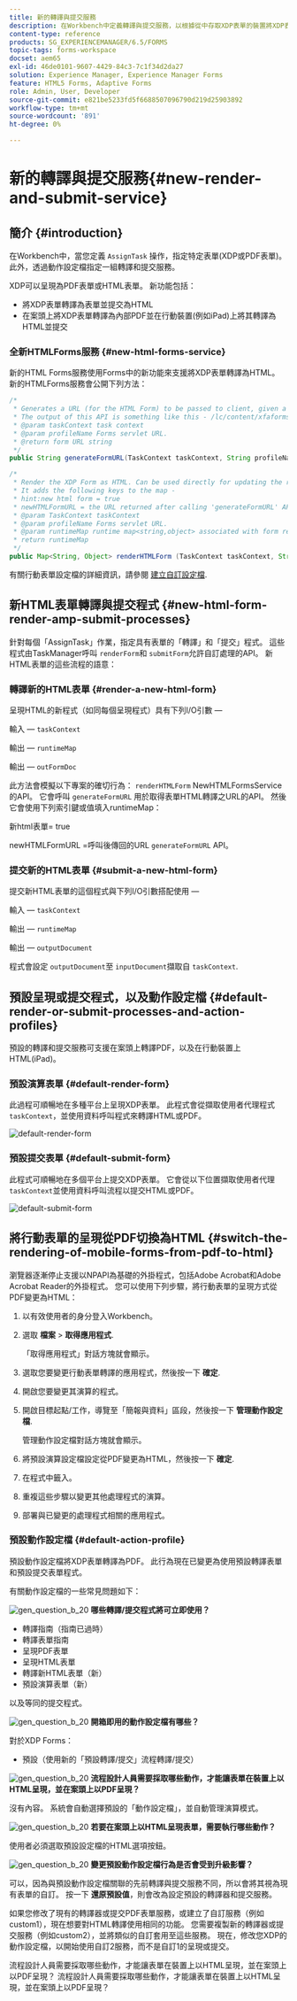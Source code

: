 ```yaml
---
title: 新的轉譯與提交服務
description: 在Workbench中定義轉譯與提交服務，以根據從中存取XDP表單的裝置將XDP表單轉譯為HTML或PDF。
content-type: reference
products: SG_EXPERIENCEMANAGER/6.5/FORMS
topic-tags: forms-workspace
docset: aem65
exl-id: 46de0101-9607-4429-84c3-7c1f34d2da27
solution: Experience Manager, Experience Manager Forms
feature: HTML5 Forms, Adaptive Forms
role: Admin, User, Developer
source-git-commit: e821be5233fd5f6688507096790d219d25903892
workflow-type: tm+mt
source-wordcount: '891'
ht-degree: 0%

---
```


# 新的轉譯與提交服務{#new-render-and-submit-service}

## 簡介 {#introduction}

在Workbench中，當您定義 `AssignTask` 操作，指定特定表單(XDP或PDF表單)。 此外，透過動作設定檔指定一組轉譯和提交服務。

XDP可以呈現為PDF表單或HTML表單。 新功能包括：

* 將XDP表單轉譯為表單並提交為HTML
* 在案頭上將XDP表單轉譯為內部PDF並在行動裝置(例如iPad)上將其轉譯為HTML並提交

### 全新HTMLForms服務 {#new-html-forms-service}

新的HTML Forms服務使用Forms中的新功能來支援將XDP表單轉譯為HTML。 新的HTMLForms服務會公開下列方法：

```java
/*
 * Generates a URL (for the HTML Form) to be passed to client, given a TaskContext.
 * The output of this API is something like this - /lc/content/xfaforms/profiles/default.ws.html?ContentRoot=repository://Applications/MyApplication/MyFolder&template=MyForm.xdp
 * @param taskContext task context
 * @param profileName Forms servlet URL.
 * @return form URL string
 */
public String generateFormURL(TaskContext taskContext, String profileName);

/*
 * Render the XDP Form as HTML. Can be used directly for updating the runtimeMap in render.
 * It adds the following keys to the map -
 * hint:new html form = true
 * newHTMLFormURL = the URL returned after calling 'generateFormURL' API.
 * @param TaskContext taskContext
 * @param profileName Forms servlet URL.
 * @param runtimeMap runtime map<string,object> associated with form rendering.
 * return runtimeMap
 */
public Map<String, Object> renderHTMLForm (TaskContext taskContext, String profileName, Map<String,Object> runtimeMap);
```

有關行動表單設定檔的詳細資訊，請參閱 [建立自訂設定檔](/help/forms/using/custom-profile.md).

## 新HTML表單轉譯與提交程式 {#new-html-form-render-amp-submit-processes}

針對每個「AssignTask」作業，指定具有表單的「轉譯」和「提交」程式。 這些程式由TaskManager呼叫 `renderForm`和 `submitForm`允許自訂處理的API。 新HTML表單的這些流程的語意：

### 轉譯新的HTML表單 {#render-a-new-html-form}

呈現HTML的新程式（如同每個呈現程式）具有下列I/O引數 — 

輸入 —  `taskContext`

輸出 —  `runtimeMap`

輸出 —  `outFormDoc`

此方法會模擬以下專案的確切行為： `renderHTMLForm` NewHTMLFormsService的API。 它會呼叫 `generateFormURL` 用於取得表單HTML轉譯之URL的API。 然後它會使用下列索引鍵或值填入runtimeMap：

新html表單= true

newHTMLFormURL =呼叫後傳回的URL `generateFormURL` API。

### 提交新的HTML表單 {#submit-a-new-html-form}

提交新HTML表單的這個程式與下列I/O引數搭配使用 — 

輸入 —  `taskContext`

輸出 —  `runtimeMap`

輸出 —  `outputDocument`

程式會設定 `outputDocument`至 `inputDocument`擷取自 `taskContext`.

## 預設呈現或提交程式，以及動作設定檔 {#default-render-or-submit-processes-and-action-profiles}

預設的轉譯和提交服務可支援在案頭上轉譯PDF，以及在行動裝置上HTML(iPad)。

### 預設演算表單 {#default-render-form}

此過程可順暢地在多種平台上呈現XDP表單。 此程式會從擷取使用者代理程式 `taskContext`，並使用資料呼叫程式來轉譯HTML或PDF。

![default-render-form](assets/default-render-form.png)

### 預設提交表單 {#default-submit-form}

此程式可順暢地在多個平台上提交XDP表單。 它會從以下位置擷取使用者代理 `taskContext`並使用資料呼叫流程以提交HTML或PDF。

![default-submit-form](assets/default-submit-form.png)

## 將行動表單的呈現從PDF切換為HTML {#switch-the-rendering-of-mobile-forms-from-pdf-to-html}

瀏覽器逐漸停止支援以NPAPI為基礎的外掛程式，包括Adobe Acrobat和Adobe Acrobat Reader的外掛程式。 您可以使用下列步驟，將行動表單的呈現方式從PDF變更為HTML：

1. 以有效使用者的身分登入Workbench。
1. 選取 **檔案** > **取得應用程式**.

   「取得應用程式」對話方塊就會顯示。

1. 選取您要變更行動表單轉譯的應用程式，然後按一下 **確定**.
1. 開啟您要變更其演算的程式。
1. 開啟目標起點/工作，導覽至「簡報與資料」區段，然後按一下 **管理動作設定檔**.

   管理動作設定檔對話方塊就會顯示。
1. 將預設演算設定檔設定從PDF變更為HTML，然後按一下 **確定**.
1. 在程式中籤入。
1. 重複這些步驟以變更其他處理程式的演算。
1. 部署與已變更的處理程式相關的應用程式。

### 預設動作設定檔 {#default-action-profile}

預設動作設定檔將XDP表單轉譯為PDF。 此行為現在已變更為使用預設轉譯表單和預設提交表單程式。

有關動作設定檔的一些常見問題如下：

![gen_question_b_20](assets/gen_question_b_20.png) **哪些轉譯/提交程式將可立即使用？**

* 轉譯指南（指南已過時）
* 轉譯表單指南
* 呈現PDF表單
* 呈現HTML表單
* 轉譯新HTML表單（新）
* 預設演算表單（新）

以及等同的提交程式。

![gen_question_b_20](assets/gen_question_b_20.png) **開箱即用的動作設定檔有哪些？**

對於XDP Forms：

* 預設（使用新的「預設轉譯/提交」流程轉譯/提交）

![gen_question_b_20](assets/gen_question_b_20.png) **流程設計人員需要採取哪些動作，才能讓表單在裝置上以HTML呈現，並在案頭上以PDF呈現？**

沒有內容。 系統會自動選擇預設的「動作設定檔」，並自動管理演算模式。

![gen_question_b_20](assets/gen_question_b_20.png) **若要在案頭上以HTML呈現表單，需要執行哪些動作？**

使用者必須選取預設設定檔的HTML選項按鈕。

![gen_question_b_20](assets/gen_question_b_20.png) **變更預設動作設定檔行為是否會受到升級影響？**

可以，因為與預設動作設定檔關聯的先前轉譯與提交服務不同，所以會將其視為現有表單的自訂。 按一下 **還原預設值**，則會改為設定預設的轉譯器和提交服務。

如果您修改了現有的轉譯器或提交PDF表單服務，或建立了自訂服務（例如custom1），現在想要對HTML轉譯使用相同的功能。 您需要複製新的轉譯器或提交服務（例如custom2），並將類似的自訂套用至這些服務。 現在，修改您XDP的動作設定檔，以開始使用自訂2服務，而不是自訂1的呈現或提交。

流程設計人員需要採取哪些動作，才能讓表單在裝置上以HTML呈現，並在案頭上以PDF呈現？
流程設計人員需要採取哪些動作，才能讓表單在裝置上以HTML呈現，並在案頭上以PDF呈現？
